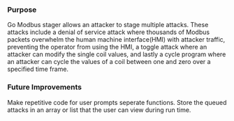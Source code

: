 ### Purpose

Go Modbus stager allows an attacker to stage multiple attacks. These attacks include a denial of service attack where thousands of Modbus packets overwhelm the human machine interface(HMI) with attacker traffic, preventing the operator from using the HMI, a toggle attack where an attacker can modify the single coil values, and lastly a cycle program where an attacker can cycle the values of a coil between one and zero over a specified time frame. 

### Future Improvements

Make repetitive code for user prompts seperate functions.
Store the queued attacks in an array or list that the user can view during run time. 
